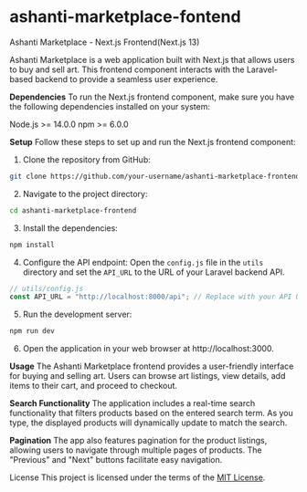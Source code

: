 # ashanti-marketplace-fontend

Ashanti Marketplace - Next.js Frontend(Next.js 13)

Ashanti Marketplace is a web application built with Next.js that allows users to buy and sell art. This frontend component interacts with the Laravel-based backend to provide a seamless user experience.

**Dependencies**
To run the Next.js frontend component, make sure you have the following dependencies installed on your system:

Node.js >= 14.0.0
npm >= 6.0.0


**Setup**
Follow these steps to set up and run the Next.js frontend component:

1. Clone the repository from GitHub:

```bash
git clone https://github.com/your-username/ashanti-marketplace-frontend.git
```

2. Navigate to the project directory:

```bash
cd ashanti-marketplace-frontend
```

3. Install the dependencies:

```bash
npm install
```

4. Configure the API endpoint:
   Open the `config.js` file in the `utils` directory and set the `API_URL` to the URL of your Laravel backend API.

```javascript
// utils/config.js
const API_URL = "http://localhost:8000/api"; // Replace with your API URL
```

5. Run the development server:

```bash
npm run dev
```

6. Open the application in your web browser at http://localhost:3000.

**Usage**
The Ashanti Marketplace frontend provides a user-friendly interface for buying and selling art. Users can browse art listings, view details, add items to their cart, and proceed to checkout.

**Search Functionality**
The application includes a real-time search functionality that filters products based on the entered search term. As you type, the displayed products will dynamically update to match the search.

**Pagination**
The app also features pagination for the product listings, allowing users to navigate through multiple pages of products. The "Previous" and "Next" buttons facilitate easy navigation.

License
This project is licensed under the terms of the [MIT License](https://opensource.org/licenses/MIT).

